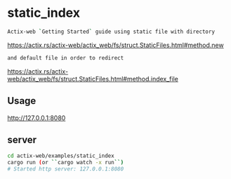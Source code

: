 # static_index
```bash
Actix-web `Getting Started` guide using static file with directory
```
https://actix.rs/actix-web/actix_web/fs/struct.StaticFiles.html#method.new
```bash
and default file in order to redirect
```
https://actix.rs/actix-web/actix_web/fs/struct.StaticFiles.html#method.index_file

## Usage

http://127.0.0.1:8080

## server

```bash
cd actix-web/examples/static_index
cargo run (or ``cargo watch -x run``)
# Started http server: 127.0.0.1:8080
```
